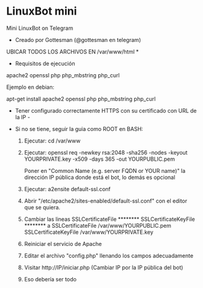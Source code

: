 # LinuxBot mini
Mini LinuxBot on Telegram

* Creado por Gottesman (@gottesman en telegram)

UBICAR TODOS LOS ARCHIVOS EN /var/www/html *

* Requisitos de ejecución

 apache2
 openssl
 php
 php_mbstring
 php_curl
 
 Ejemplo en debian:
 
 apt-get install apache2 openssl php php_mbstring php_curl
 

 - Tener configurado correctamente HTTPS con su certificado con URL de la IP -
 - Si no se tiene, seguir la guia como ROOT en BASH:

 	1. Ejecutar: cd /var/www
	
 	2. Ejecutar:
 		openssl req -newkey rsa:2048 -sha256 -nodes -keyout YOURPRIVATE.key -x509 -days 365 -out YOURPUBLIC.pem

 		 Poner en "Common Name (e.g. server FQDN or YOUR name)" la dirección IP pública donde está el bot, lo demás es opcional 

	3. Ejecutar: a2ensite default-ssl.conf
	4. Abrir "/etc/apache2/sites-enabled/default-ssl.conf" con el editor que se quiera.
	5. Cambiar las lineas
      SSLCertificateFile ********
      SSLCertificateKeyFile ********
     a
      SSLCertificateFile /var/www/YOURPUBLIC.pem
      SSLCertificateKeyFile /var/www/YOURPRIVATE.key

	6. Reiniciar el servicio de Apache
	7. Editar el archivo "config.php" llenando los campos adecuadamente
	8. Visitar http://IP/iniciar.php	(Cambiar IP por la IP pública del bot)
	9. Eso debería ser todo
 


